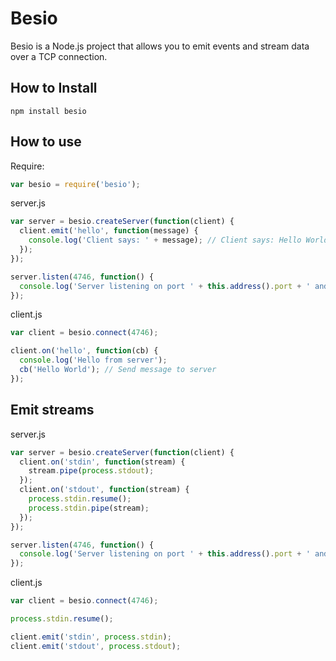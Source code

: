 # Besio

Besio is a Node.js project that allows you to emit events and stream data over a TCP connection.

## How to Install

    npm install besio

## How to use

Require:

```js
var besio = require('besio');
```

server.js

```js
var server = besio.createServer(function(client) {
  client.emit('hello', function(message) {
    console.log('Client says: ' + message); // Client says: Hello World
  });
});

server.listen(4746, function() {
  console.log('Server listening on port ' + this.address().port + ' and address ' + this.address().address);
});
```

client.js

```js
var client = besio.connect(4746);

client.on('hello', function(cb) {
  console.log('Hello from server');
  cb('Hello World'); // Send message to server
});
```

## Emit streams

server.js

```js
var server = besio.createServer(function(client) {
  client.on('stdin', function(stream) {
    stream.pipe(process.stdout);
  });
  client.on('stdout', function(stream) {
    process.stdin.resume();
    process.stdin.pipe(stream);
  });
});

server.listen(4746, function() {
  console.log('Server listening on port ' + this.address().port + ' and address ' + this.address().address);
});
```

client.js

```js
var client = besio.connect(4746);

process.stdin.resume();

client.emit('stdin', process.stdin);
client.emit('stdout', process.stdout);
```
